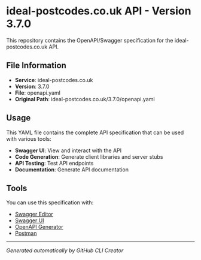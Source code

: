 # ideal-postcodes.co.uk API - Version 3.7.0

This repository contains the OpenAPI/Swagger specification for the ideal-postcodes.co.uk API.

## File Information

- **Service**: ideal-postcodes.co.uk
- **Version**: 3.7.0
- **File**: openapi.yaml
- **Original Path**: ideal-postcodes.co.uk/3.7.0/openapi.yaml

## Usage

This YAML file contains the complete API specification that can be used with various tools:

- **Swagger UI**: View and interact with the API
- **Code Generation**: Generate client libraries and server stubs
- **API Testing**: Test API endpoints
- **Documentation**: Generate API documentation

## Tools

You can use this specification with:

- [Swagger Editor](https://editor.swagger.io/)
- [Swagger UI](https://swagger.io/tools/swagger-ui/)
- [OpenAPI Generator](https://openapi-generator.tech/)
- [Postman](https://www.postman.com/)

---

*Generated automatically by GitHub CLI Creator*
